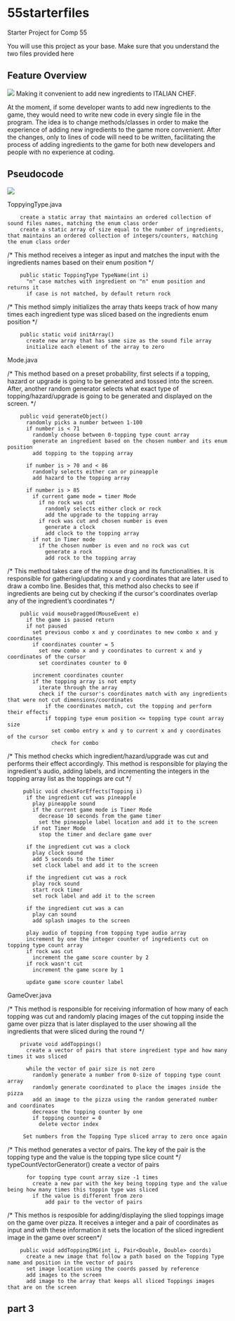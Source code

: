 # 55starterfiles
Starter Project for Comp 55

You will use this project as your base.
Make sure that you understand the two files provided here

## Feature Overview
![](media/55GroupProjectUML.jpg)
Making it convenient to add new ingredients to ITALIAN CHEF.

At the moment, if some developer wants to add new ingredients to the game, they would need to write new code in every single file in the program. The idea is to change methods/classes in order to make the experience of adding new ingredients to the game more convenient. After the changes, only to lines of code will need to be written, facilitating the process of adding ingredients to the game for both new developers and people with no experience at coding.

## Pseudocode 
![](media/55GroupProjectSequenceDiagram.png)

ToppyingType.java

        create a static array that maintains an ordered collection of sound files names, matching the enum class order
        create a static array of size equal to the number of ingredients, that maintains an ordered collection of integers/counters, matching the enum class order 
        
        
 /* This method receives a integer as input and matches the input with the ingredients names based on their enum position */
 
        public static ToppingType TypeName(int i)
          "n" case matches with ingredient on "n" enum position and returns it
          if case is not matched, by default return rock
        
  
/* This method simply initializes the array thats keeps track of how many times each ingredient type was sliced based on the ingredients enum position */

        public static void initArray()
          create new array that has same size as the sound file array
          initialize each element of the array to zero
  
  
  
 Mode.java
 
/* This method based on a preset probability, first selects if a topping, hazard or upgrade is going to be generated and tossed into the screen. After, another random generator selects what exact type of topping/hazard/upgrade is going to be generated and displayed on the screen. */

        public void generateObject()
          randomly picks a number between 1-100
          if number is < 71
            randomly choose between 0-topping type count array
            generate an ingredient based on the chosen number and its enum position
            add topping to the topping array

          if number is > 70 and < 86
            randomly selects either can or pineapple
            add hazard to the topping array

          if number is > 85
            if current game mode = timer Mode
              if no rock was cut
                randomly selects either clock or rock
                add the upgrade to the topping array
              if rock was cut and chosen number is even
                generate a clock 
                add clock to the topping array
            if not in Timer mode
              if the chosen number is even and no rock was cut
                generate a rock 
                add rock to the topping array
        
        
  
  
/* This method takes care of the mouse drag and its functionalities. It is responsible for gathering/updating x and y coordinates that are later used to draw a combo line. Besides that, this method also checks to see if ingredients are being cut by checking if the cursor's coordinates overlap any of the ingredient’s coordinates */
 
        public void mouseDragged(MouseEvent e)
          if the game is paused return
          if not paused
            set previous combo x and y coordinates to new combo x and y coordinates
            if coordinates counter = 5
              set new combo x and y coordinates to current x and y coordinates of the cursor
              set coordinates counter to 0

            increment coordinates counter 
            if the topping array is not empty
              iterate through the array 
              check if the cursor's coordinates match with any ingredients that were not cut dimensions/coordinates
                if the coordinates match, cut the topping and perform their effects
                if topping type enum position <= topping type count array size
                  set combo entry x and y to current x and y coordinates of the cursor
                  check for combo
        
        
/* This method checks which ingredient/hazard/upgrade was cut and performs their effect accordingly. This method is responsible for playing the ingredient's audio, adding labels, and incrementing the integers in the topping array list as the toppings are cut */

         public void checkForEffects(Topping i)
          if the ingredient cut was pineapple
            play pineapple sound
            if the current game mode is Timer Mode
              decrease 10 seconds from the game timer
              set the pineapple label location and add it to the screen
            if not Timer Mode
              stop the timer and declare game over

          if the ingredient cut was a clock
            play clock sound
            add 5 seconds to the timer
            set clock label and add it to the screen

          if the ingredient cut was a rock
            play rock sound
            start rock timer
            set rock label and add it to the screen

          if the ingredient cut was a can
            play can sound
            add splash images to the screen

          play audio of topping from topping type audio array 
          increment by one the integer counter of ingredients cut on topping type count array
          if rock was cut
            increment the game score counter by 2
          if rock wasn't cut
            increment the game score by 1

          update game score counter label
  
  
  
GameOver.java

/* This method is responsible for receiving information of how many of each topping was cut and randomly placing images of the cut topping inside the game over pizza that is later displayed to the user showing all the ingredients that were sliced during the round */

        private void addToppings()
          create a vector of pairs that store ingredient type and how many times it was sliced

          while the vector of pair size is not zero
            randomly generate a number from 0-size of topping type count array
            randomly generate coordinated to place the images inside the pizza
            add an image to the pizza using the random generated number and coordinates
            decrease the topping counter by one
            if topping counter = 0
              delete vector index
            
         Set numbers from the Topping Type sliced array to zero once again
  
  
/* This method generates a vector of pairs. The key of the pair is the topping type and the value is the topping type slice count */
        typeCountVectorGenerator()
          create a vector of pairs

          for topping type count array size -1 times
            create a new par with the key being topping type and the value being how many times this toppin type was sliced
            if the value is different from zero
                add pair to the vector of pairs
                

/* This methos is resposible for adding/displaying the slied toppings image on the game over pizza. It receives a integer and a pair of coordinates as input and with these information it sets the location of the sliced ingredient image in the game over screen*/

        public void addToppingIMG(int i, Pair<Double, Double> coords)
          create a new image that follow a path based on the Topping Type name and position in the vector of pairs
          set image location using the coords passed by reference
          add images to the screen
          add image to the array that keeps all sliced Toppings images that are on the screen
          


## part 3
